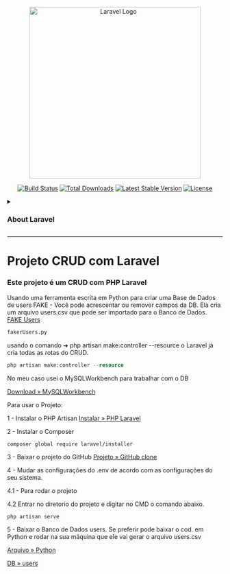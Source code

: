 <p align="center"><a href="https://laravel.com" target="_blank"><img src="https://raw.githubusercontent.com/laravel/art/master/logo-lockup/5%20SVG/2%20CMYK/1%20Full%20Color/laravel-logolockup-cmyk-red.svg" width="400" alt="Laravel Logo"></a></p>

<p align="center">
<a href="https://github.com/laravel/framework/actions"><img src="https://github.com/laravel/framework/workflows/tests/badge.svg" alt="Build Status"></a>
<a href="https://packagist.org/packages/laravel/framework"><img src="https://img.shields.io/packagist/dt/laravel/framework" alt="Total Downloads"></a>
<a href="https://packagist.org/packages/laravel/framework"><img src="https://img.shields.io/packagist/v/laravel/framework" alt="Latest Stable Version"></a>
<a href="https://packagist.org/packages/laravel/framework"><img src="https://img.shields.io/packagist/l/laravel/framework" alt="License"></a>
</p>

<details>
<summary><h3>About Laravel</h3></summary>

Laravel is a web application framework with expressive, elegant syntax. We believe development must be an enjoyable and creative experience to be truly fulfilling. Laravel takes the pain out of development by easing common tasks used in many web projects, such as:

- [Simple, fast routing engine](https://laravel.com/docs/routing).
- [Powerful dependency injection container](https://laravel.com/docs/container).
- Multiple back-ends for [session](https://laravel.com/docs/session) and [cache](https://laravel.com/docs/cache) storage.
- Expressive, intuitive [database ORM](https://laravel.com/docs/eloquent).
- Database agnostic [schema migrations](https://laravel.com/docs/migrations).
- [Robust background job processing](https://laravel.com/docs/queues).
- [Real-time event broadcasting](https://laravel.com/docs/broadcasting).

Laravel is accessible, powerful, and provides tools required for large, robust applications.

## Learning Laravel

Laravel has the most extensive and thorough [documentation](https://laravel.com/docs) and video tutorial library of all modern web application frameworks, making it a breeze to get started with the framework.

You may also try the [Laravel Bootcamp](https://bootcamp.laravel.com), where you will be guided through building a modern Laravel application from scratch.

If you don't feel like reading, [Laracasts](https://laracasts.com) can help. Laracasts contains thousands of video tutorials on a range of topics including Laravel, modern PHP, unit testing, and JavaScript. Boost your skills by digging into our comprehensive video library.
</details>

<hr>

# Projeto CRUD com Laravel

### Este projeto é um CRUD com PHP Laravel

Usando uma ferramenta escrita em Python para criar uma Base de Dados de users FAKE - Você pode acrescentar ou remover campos da DB.
Ela cria um arquivo users.csv que pode ser importado para o Banco de Dados.
[FAKE Users](https://github.com/cabraldasilvac/crud-php-laravel/blob/develop/public/assets/files_py/users.csv)

```Python
fakerUsers.py
```

usando o comando ➜ php artisan make:controller --resource
o Laravel já cria todas as rotas do CRUD.

```PHP
php artisan make:controller --resource      
```

No meu caso usei o MySQLWorkbench para trabalhar com o DB

[Download » MySQLWorkbench](https://www.mysql.com/downloads/)

Para usar o Projeto:

1 - Instalar o PHP Artisan
[Instalar » PHP Laravel](https://laravel.com/docs/11.x#installing-php)

2 - Instalar o Composer

```COMPOSER
composer global require laravel/installer
```

3 - Baixar o projeto do GitHub
[Projeto » GitHub clone](https://github.com/cabraldasilvac/crud-php-laravel)

4 - Mudar as configurações do .env de acordo com as configurações do seu sistema.

4.1 - Para rodar o projeto

4.2 Entrar no diretorio do projeto e digitar no CMD o comando abaixo.

```PHP
php artisan serve
```

5 - Baixar o Banco de Dados users. Se preferir pode baixar o cod. em Python e rodar na sua máquina que ele vai gerar o arquivo users.csv

[Arquivo » Python](https://github.com/cabraldasilvac/scripts.sh/blob/main/fakerUsers.py)

[DB » users](https://github.com/cabraldasilvac/scripts.sh/blob/main/users.csv)
